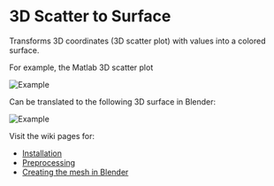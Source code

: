 # 3D Scatter to Surface

Transforms 3D coordinates (3D scatter plot) with values into a colored surface.

For example, the Matlab 3D scatter plot

![Example](https://cloud.githubusercontent.com/assets/1643819/23219482/30373a4e-f8ed-11e6-99c7-161c723a82e8.jpg)

Can be translated to the following 3D surface in Blender:

![Example](https://cloud.githubusercontent.com/assets/1643819/23197911/9343843c-f891-11e6-9a72-a26a0a3874f0.gif)

Visit the wiki pages for:
* [Installation](https://github.com/pelednoam/scatter_3d_to_surface/wiki/Installation)
* [Preprocessing](https://github.com/pelednoam/scatter_3d_to_surface/wiki/Preprocessing)
* [Creating the mesh in Blender](https://github.com/pelednoam/scatter_3d_to_surface/wiki/Creating-the-mesh-in-Blender)
